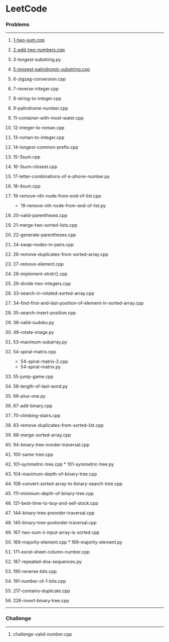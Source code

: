 # LeetCode
### Problems
---
1. [1-two-sum.cpp](https://github.com/jwkcs/leetcode/blob/main/cpp/1-two-sum.cpp)

2. [2-add-two-numbers.cpp](https://github.com/jwkcs/leetcode/blob/main/cpp/2-add-two-numbers.cpp)

3. 3-longest-substring.py

5. [5-longest-palindromic-substring.cpp](https://github.com/jwkcs/leetcode/blob/main/cpp/5-longest-palindromic-substring.cpp)

6. 6-zigzag-conversion.cpp

7. 7-reverse-integer.cpp

8. 8-string-to-integer.cpp

9. 9-palindrome-number.cpp

11. 11-container-with-most-water.cpp

12. 12-integer-to-roman.cpp

13. 13-roman-to-integer.cpp

14. 14-longest-common-prefix.cpp

15. 15-3sum.cpp

16. 16-3sum-closest.cpp

17. 17-letter-combinations-of-a-phone-number.py

18. 18-4sum.cpp

19. 19-remove-nth-node-from-end-of-list.cpp
    * 19-remove-nth-node-from-end-of-list.py

20. 20-valid-parentheses.cpp

21. 21-merge-two-sorted-lists.cpp

22. 22-generate-parentheses.cpp

24. 24-swap-nodes-in-pairs.cpp

26. 26-remove-duplicates-from-sorted-array.cpp

27. 27-remove-element.cpp

28. 28-implement-strstr().cpp

29. 29-divide-two-integers.cpp

33. 33-search-in-rotated-sorted-array.cpp

34. 34-find-first-and-last-position-of-element-in-sorted-array.cpp

35. 35-search-insert-position.cpp

36. 36-valid-sudoku.py

48. 48-rotate-image.py

53. 53-maximum-subarray.py

54. 54-spiral-matrix.cpp
    * 54-spiral-matrix-2.cpp
    * 54-spiral-matrix.py

55. 55-jump-game.cpp

58. 58-length-of-last-word.py

66. 66-plus-one.py

67. 67-add-binary.cpp

70. 70-climbing-stairs.cpp

83. 83-remove-duplicates-from-sorted-list.cpp

88. 88-merge-sorted-array.cpp

94. 94-binary-tree-inorder-traversal.cpp

100. 100-same-tree.cpp

101. 101-symmetric-tree.cpp
    * 101-symmetric-tree.py

104. 104-maximum-depth-of-binary-tree.cpp

108. 108-convert-sorted-array-to-binary-search-tree.cpp

111. 111-minimum-depth-of-binary-tree.cpp

121. 121-best-time-to-buy-and-sell-stock.cpp

144. 144-binary-tree-preorder-traversal.cpp

145. 145-binary-tree-postorder-traversal.cpp

167. 167-two-sum-ii-input-array-is-sorted.cpp

169. 169-majority-element.cpp
    * 169-majority-element.py

171. 171-excel-sheet-column-number.cpp

187. 187-repeated-dna-sequences.py

190. 190-reverse-bits.cpp

191. 191-number-of-1-bits.cpp

217. 217-contains-duplicate.cpp

226. 226-invert-binary-tree.cpp


---
### Challenge
---
1. challenge-valid-number.cpp
